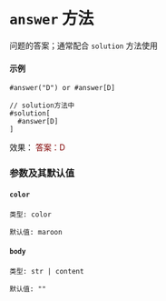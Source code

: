 # `answer` 方法

问题的答案；通常配合 `solution` 方法使用

#### 示例
```typst
#answer("D") or #answer[D]

// solution方法中
#solution[
  #answer[D]
]
```
效果： <font color="maroon">答案：D</font>
### 参数及其默认值

#### `color`
`类型: color`

`默认值: maroon`

#### `body`
`类型: str | content`

`默认值: ""`
